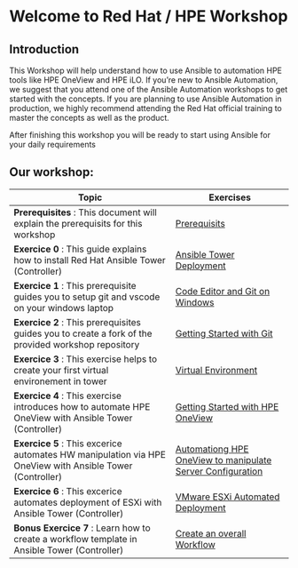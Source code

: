 
# Welcome to Red Hat / HPE Workshop

## Introduction

This Workshop will help understand how to use Ansible to automation HPE tools like HPE OneView and HPE iLO. If you’re new to Ansible Automation, we suggest that you attend one of the Ansible Automation workshops to get started with the concepts. If you are planning to use Ansible Automation in production, we highly recommend attending the Red Hat official training to master the concepts as well as the product.

After finishing this workshop you will be ready to start using Ansible for your daily requirements



## Our workshop:

| Topic   | Exercises  | 
|---|---|
| **Prerequisites** : This document will explain the prerequisits for this workshop| [Prerequisits](./exercises/prerequisite.md) |
| **Exercice 0** : This guide explains how to install Red Hat Ansible Tower (Controller)| [Ansible Tower Deployment](./exercises/ansible_tower_install.md) |
| **Exercice 1** : This prerequisite guides you to setup git and vscode on your windows laptop| [Code Editor and Git on Windows](./exercises/code_editor_and_git_on_windows.md) |
| **Exercice 2** : This prerequisites guides you to create a fork of the provided workshop repository| [Getting Started with Git](./exercises/git.md) |
| **Exercice 3** : This exercise helps to create your first virtual environement in tower| [Virtual Environment](./exercises/virtual_environment.md) |
| **Exercice 4** : This exercise introduces how to automate HPE OneView with Ansible Tower (Controller)| [Getting Started with HPE OneView](./exercises/getting_started_with_hpe_oneview.md) |
| **Exercice 5** : This excerice automates HW manipulation via  HPE OneView with Ansible Tower (Controller)| [Automationg HPE OneView to manipulate Server Configuration](./exercises/oneview_server_config.md) |
| **Exercice 6** : This excerice automates deployment of ESXi with Ansible Tower (Controller)| [VMware ESXi Automated Deployment](./exercises/vmware_install.md)
| **Bonus Exercice 7** : Learn how to create a workflow template in Ansible Tower (Controller)| [Create an overall Workflow](./exercises/workflow.md)

